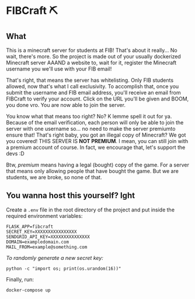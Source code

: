 # FIBCraft :pick:
## What
This is a minecraft server for students at FIB! That's about it really... No wait, there's more.
So the project is made out of your usually dockerized Minecraft server AAAND a website to, wait for it, register the Minecraft username you we'll use with your FIB email!

That's right, that means the server has whitelisting. Only FIB students allowed, now that's what I call exclusivity. To accomplish that, once you submit the username and FIB email address, you'll receive an email from FIBCraft to verify your account. Click on the URL you'll be given and BOOM, you done vro. You are now able to join the server.

You know what that means too right? No? K lemme spell it out for ya. Because of the email verification, each person will only be able to join the server with one username so... no need to make the server premiumto ensure that! That's right baby, you got an illegal copy of Minecraft? We got you covered! THIS SERVER IS **NOT PREMIUM**. I mean, you can still join with a premium account of course. In fact, we encourage that, let's support the devs :D

Btw, _premium_ means having a legal (bought) copy of the game. For a server that means only allowing people that have bought the game. But we are students, we are broke, so none of that.

## You wanna host this yourself? Ight
Create a `.env` file in the root directory of the project and put inside the required environment variables:
```
FLASK_APP=fibcraft
SECRET_KEY=XXXXXXXXXXXXXXXX
SENDGRID_API_KEY=XXXXXXXXXXXXXXX
DOMAIN=exampledomain.com
MAIL_FROM=example@something.com
```
_To randomly generate a new secret key:_
```
python -c "import os; print(os.urandom(16))"
```
Finally, run:
```
docker-compose up
```
